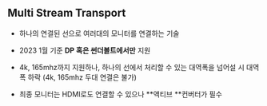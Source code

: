 ## Multi Stream Transport

- 하나의 연결된 선으로 여러대의 모니터를 연결하는 기술

- 2023 1월 기준 **DP 혹은 썬더볼트에서만** 지원

- 4k, 165mhz까지 지원하나, 하나의 선에서 처리할 수 있는 대역폭을 넘어설 시 대역폭 하락
  (4k, 165mhz 두대 연결은 불가)

- 최종 모니터는 HDMI로도 연결할 수 있으나 **액티브 **컨버터가 필수


